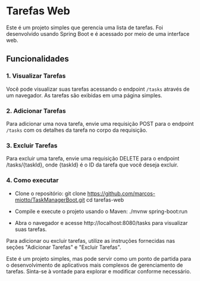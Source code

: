 # Tarefas Web

Este é um projeto simples que gerencia uma lista de tarefas. Foi desenvolvido usando Spring Boot e é acessado por meio de uma interface web.

## Funcionalidades

### 1. Visualizar Tarefas

Você pode visualizar suas tarefas acessando o endpoint `/tasks` através de um navegador. As tarefas são exibidas em uma página simples.

### 2. Adicionar Tarefas

Para adicionar uma nova tarefa, envie uma requisição POST para o endpoint `/tasks` com os detalhes da tarefa no corpo da requisição.

### 3. Excluir Tarefas

Para excluir uma tarefa, envie uma requisição DELETE para o endpoint /tasks/{taskId}, onde {taskId} é o ID da tarefa que você deseja excluir.

### 4. Como executar

- Clone o repositório:
git clone https://github.com/marcos-miotto/TaskManagerBoot.git
cd tarefas-web

- Compile e execute o projeto usando o Maven:
./mvnw spring-boot:run

- Abra o navegador e acesse http://localhost:8080/tasks para visualizar suas tarefas.

Para adicionar ou excluir tarefas, utilize as instruções fornecidas nas seções "Adicionar Tarefas" e "Excluir Tarefas".

Este é um projeto simples, mas pode servir como um ponto de partida para o desenvolvimento de aplicativos mais complexos de gerenciamento de tarefas. 
Sinta-se à vontade para explorar e modificar conforme necessário.